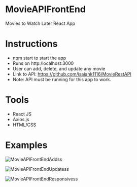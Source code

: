 # MovieAPIFrontEnd
Movies to Watch Later React App

# Instructions
* npm start to start the app
* Runs on http:/localhost:3000
* User can add, delete, and update any movie
* Link to API: https://github.com/isaiahk1116/MovieRestAPI
* Note: API must be running for this app to work.

# Tools
* React JS
* Axios.js
* HTML/CSS

# Examples
![MovieAPIFrontEndAddss](https://user-images.githubusercontent.com/35928224/139534887-c40f09dd-5391-4dc0-b60b-2fd990fec307.png)

![MovieAPIFrontEndUpdatess](https://user-images.githubusercontent.com/35928224/106366927-fff5fa80-630c-11eb-871e-c3ec7561575a.png)

![MovieAPIFrontEndResponsivess](https://user-images.githubusercontent.com/35928224/106366935-0a17f900-630d-11eb-826e-8fb7fc4135fb.png)



